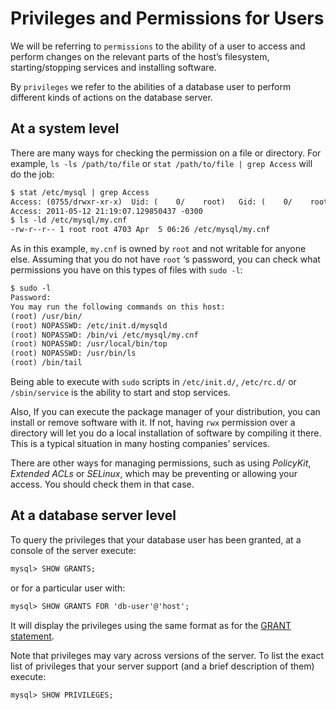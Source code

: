 # Privileges and Permissions for Users

We will be referring to `permissions` to the ability of a user to access and perform changes on the relevant parts of the host’s filesystem, starting/stopping services and installing software.

By `privileges` we refer to the abilities of a database user to perform different kinds of actions on the database server.

## At a system level

There are many ways for checking the permission on a file or directory. For example, `ls -ls /path/to/file` or `stat /path/to/file | grep Access` will do the job:

```default
$ stat /etc/mysql | grep Access
Access: (0755/drwxr-xr-x)  Uid: (    0/    root)   Gid: (    0/    root)
Access: 2011-05-12 21:19:07.129850437 -0300
$ ls -ld /etc/mysql/my.cnf
-rw-r--r-- 1 root root 4703 Apr  5 06:26 /etc/mysql/my.cnf
```

As in this example, `my.cnf` is owned by `root` and not writable for anyone else. Assuming that you do not have `root` ‘s password, you can check what permissions you have on this types of files with `sudo -l`:

```default
$ sudo -l
Password:
You may run the following commands on this host:
(root) /usr/bin/
(root) NOPASSWD: /etc/init.d/mysqld
(root) NOPASSWD: /bin/vi /etc/mysql/my.cnf
(root) NOPASSWD: /usr/local/bin/top
(root) NOPASSWD: /usr/bin/ls
(root) /bin/tail
```

Being able to execute with `sudo` scripts in `/etc/init.d/`, `/etc/rc.d/` or `/sbin/service` is the ability to start and stop services.

Also, If you can execute the package manager of your distribution, you can install or remove software with it. If not, having `rwx` permission over a directory will let you do a local installation of software by compiling it there. This is a typical situation in many hosting companies’ services.

There are other ways for managing permissions, such as using *PolicyKit*, *Extended ACLs* or *SELinux*, which may be preventing or allowing your access. You should check them in that case.

## At a database server level

To query the privileges that your database user has been granted, at a console of the server execute:

```default
mysql> SHOW GRANTS;
```

or for a particular user with:

```default
mysql> SHOW GRANTS FOR 'db-user'@'host';
```

It will display the privileges using the same format as for the [GRANT statement](http://dev.mysql.com/doc/refman/5.7/en/show-grants.html).

Note that privileges may vary across versions of the server. To list the exact list of privileges that your server support (and a brief description of them) execute:

```default
mysql> SHOW PRIVILEGES;
```
